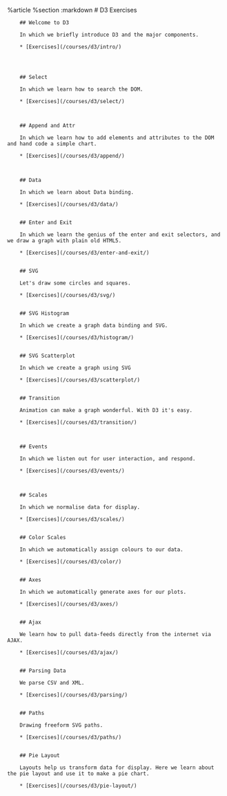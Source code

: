 %article
    %section
      :markdown
        # D3 Exercises
  
  
        ## Welcome to D3
  
        In which we briefly introduce D3 and the major components.
  
        * [Exercises](/courses/d3/intro/)
  
  
  
  
        ## Select
  
        In which we learn how to search the DOM.
  
        * [Exercises](/courses/d3/select/)
  
  
  
        ## Append and Attr
  
        In which we learn how to add elements and attributes to the DOM and hand code a simple chart.
  
        * [Exercises](/courses/d3/append/)
  
  
  
        ## Data
  
        In which we learn about Data binding.
  
        * [Exercises](/courses/d3/data/)
  
  
        ## Enter and Exit
  
        In which we learn the genius of the enter and exit selectors, and we draw a graph with plain old HTML5.
  
        * [Exercises](/courses/d3/enter-and-exit/)
  
  
        ## SVG
  
        Let's draw some circles and squares.
  
        * [Exercises](/courses/d3/svg/)
  
  
        ## SVG Histogram
  
        In which we create a graph data binding and SVG.
  
        * [Exercises](/courses/d3/histogram/)
  
  
        ## SVG Scatterplot
  
        In which we create a graph using SVG
  
        * [Exercises](/courses/d3/scatterplot/)
  
  
        ## Transition
  
        Animation can make a graph wonderful. With D3 it's easy.
  
        * [Exercises](/courses/d3/transition/)
  
  
  
        ## Events
  
        In which we listen out for user interaction, and respond.
  
        * [Exercises](/courses/d3/events/)
  
  
  
        ## Scales
  
        In which we normalise data for display.
  
        * [Exercises](/courses/d3/scales/)
  
  
        ## Color Scales
  
        In which we automatically assign colours to our data.
  
        * [Exercises](/courses/d3/color/)
  
  
        ## Axes
  
        In which we automatically generate axes for our plots.
  
        * [Exercises](/courses/d3/axes/)
  
  
        ## Ajax
  
        We learn how to pull data-feeds directly from the internet via AJAX.
  
        * [Exercises](/courses/d3/ajax/)
  
  
        ## Parsing Data
  
        We parse CSV and XML.
  
        * [Exercises](/courses/d3/parsing/)
  
  
        ## Paths
  
        Drawing freeform SVG paths.
  
        * [Exercises](/courses/d3/paths/)
  
  
        ## Pie Layout
  
        Layouts help us transform data for display. Here we learn about the pie layout and use it to make a pie chart.
  
        * [Exercises](/courses/d3/pie-layout/)
  
  
  